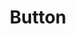 ---
layout: pattern.njk
key: button-legacy_fr
title: Button
parent: components-legacy_fr
image: legacy/overview/button.webp
keywords: 
order: 40
availablelanguages: 
    - de
    - en
---